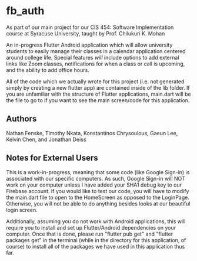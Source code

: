 # fb_auth

As part of our main project for our CIS 454: Software Implementation course at Syracuse University, taught by Prof. Chilukuri K. Mohan

An in-progress Flutter Android application which will allow university students to easily manage their classes
in a calendar application centered around college life. Special features *will* include options to add external links like Zoom classes,
notifications for when a class or call is upcoming, and the ability to add office hours.

All of the code which we actually wrote for this project (i.e. not generated simply by creating a new flutter app) are contained inside
of the lib folder. If you are unfamiliar with the structure of Flutter applications, main.dart will be the file to go to if you want to
see the main screen/code for this application.

## Authors
Nathan Fenske, 
Timothy Nkata, 
Konstantinos Chrysoulous, 
Gaeun Lee, 
Kelvin Chen, 
and Jonathan Deiss

## Notes for External Users

This is a work-in-progress, meaning that some code (like Google Sign-in) is associated with our specific computers. As such, Google Sign-in will
NOT work on your computer unless I have added your SHA1 debug key to our Firebase account. If you would like to test our code, you will have to modify the
main.dart file to open to the HomeScreen as opposed to the LoginPage. Otherwise, you will not be able to do anything besides looks at our beautiful login screen.

Additionally, assuming you do not work with Android applications, this will require you to install and set up Flutter/Android dependencies on your computer.
Once that is done, please run "flutter pub get" and "flutter packages get" in the terminal (while in the directory for this application, of course) to install
all of the packages we have used in this application thus far.
